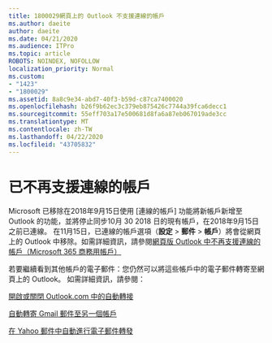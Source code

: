 ```yaml
---
title: 1800029網頁上的 Outlook 不支援連線的帳戶
ms.author: daeite
author: daeite
ms.date: 04/21/2020
ms.audience: ITPro
ms.topic: article
ROBOTS: NOINDEX, NOFOLLOW
localization_priority: Normal
ms.custom:
- "1423"
- "1800029"
ms.assetid: 8a8c9e34-abd7-40f3-b59d-c87ca7400020
ms.openlocfilehash: b26f9b62ec3c379eb875426c7744a39fca6decc1
ms.sourcegitcommit: 55eff703a17e500681d8fa6a87eb067019ade3cc
ms.translationtype: MT
ms.contentlocale: zh-TW
ms.lasthandoff: 04/22/2020
ms.locfileid: "43705832"
---
```

# <a name="connected-accounts-are-no-longer-supported"></a>已不再支援連線的帳戶

Microsoft 已移除在2018年9月15日使用 [連線的帳戶] 功能將新帳戶新增至 Outlook 的功能，並將停止同步10月 30 2018 日的現有帳戶，在2018年9月15日之前已連線。 在11月15日，已連線的帳戶選項（**設定** \> **郵件** \> **帳戶**）將會從網頁上的 Outlook 中移除。如需詳細資訊，請參閱[網頁版 Outlook 中不再支援連線的帳戶（Microsoft 365 商務用帳戶）](https://support.office.com/article/Connected-accounts-is-no-longer-supported-in-Outlook-on-the-web-Office-365-for-business-accounts-5cc526bf-e928-4a99-8b9f-5e089df7d887)
  
若要繼續看到其他帳戶的電子郵件：您仍然可以將這些帳戶中的電子郵件轉寄至網頁上的 Outlook。 如需詳細資訊，請參閱：
  
[開啟或關閉 Outlook.com 中的自動轉接](https://go.microsoft.com/fwlink/?linkid=2038346)
  
[自動轉寄 Gmail 郵件至另一個帳戶](https://aka.ms/forward-gmail-messages)
  
[在 Yahoo 郵件中自動進行電子郵件轉發](https://aka.ms/yahoo-email-forwarding)
  